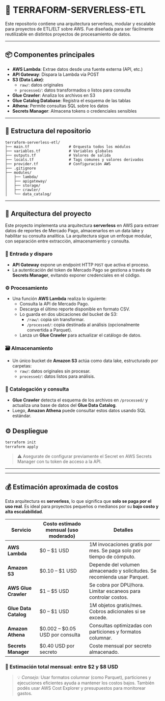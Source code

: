 # 🚀 TERRAFORM-SERVERLESS-ETL

Este repositorio contiene una arquitectura serverless, modular y escalable para proyectos de ETL/ELT sobre AWS. Fue diseñada para ser fácilmente reutilizable en distintos proyectos de procesamiento de datos.

---

## 📦 Componentes principales

- **AWS Lambda**: Extrae datos desde una fuente externa (API, etc.)
- **API Gateway**: Dispara la Lambda vía POST
- **S3 (Data Lake)**:
  - `raw/`: datos originales
  - `processed/`: datos transformados o listos para consulta
- **Glue Crawler**: Analiza los archivos en S3
- **Glue Catalog Database**: Registra el esquema de las tablas
- **Athena**: Permite consultas SQL sobre los datos
- **Secrets Manager**: Almacena tokens o credenciales sensibles
---

## 🧱 Estructura del repositorio

```
terraform-serverless-etl/
├── main.tf                  # Orquesta todos los módulos
├── variables.tf             # Variables globales
├── outputs.tf               # Valores de salida
├── locals.tf                # Tags comunes y valores derivados
├── provider.tf              # Configuración AWS
├── .gitignore
├── modules/
│   ├── lambda/
│   ├── apigateway/
│   ├── storage/
│   ├── crawler/
│   └── data_catalog/
```

---

## 🧠 Arquitectura del proyecto

Este proyecto implementa una arquitectura **serverless** en AWS para extraer datos de reportes de Mercado Pago, almacenarlos en un data lake y habilitar su consulta analítica. La arquitectura sigue un enfoque modular, con separación entre extracción, almacenamiento y consulta.

### 🔐 Entrada y disparo

- **API Gateway** expone un endpoint HTTP `POST` que activa el proceso.
- La autenticación del token de Mercado Pago se gestiona a través de **Secrets Manager**, evitando exponer credenciales en el código.

### ⚙️ Procesamiento

- Una función **AWS Lambda** realiza lo siguiente:
  - Consulta la API de Mercado Pago.
  - Descarga el último reporte disponible en formato CSV.
  - Lo guarda en dos ubicaciones del bucket de S3:
    - `/raw/`: copia sin transformar.
    - `/processed/`: copia destinada al análisis (opcionalmente convertida a Parquet).
  - Lanza un **Glue Crawler** para actualizar el catálogo de datos.

### 🗃️ Almacenamiento

- Un único bucket de **Amazon S3** actúa como data lake, estructurado por carpetas:
  - `raw/`: datos originales sin procesar.
  - `processed/`: datos listos para análisis.

### 🧹 Catalogación y consulta

- **Glue Crawler** detecta el esquema de los archivos en `/processed/` y actualiza una base de datos del **Glue Data Catalog**.
- Luego, **Amazon Athena** puede consultar estos datos usando SQL estándar.

## ⚙️ Despliegue

```bash
terraform init
terraform apply
```

> ⚠️ Asegurate de configurar previamente el Secret en AWS Secrets Manager con tu token de acceso a la API.

---

---

## 💰 Estimación aproximada de costos

Esta arquitectura es **serverless**, lo que significa que **solo se paga por el uso real**. Es ideal para proyectos pequeños o medianos por su **bajo costo y alta escalabilidad**.

| Servicio             | Costo estimado mensual (uso moderado) | Detalles                                                                 |
|----------------------|----------------------------------------|--------------------------------------------------------------------------|
| **AWS Lambda**       | $0 – $1 USD                            | 1M invocaciones gratis por mes. Se paga solo por tiempo de cómputo.     |
| **Amazon S3**        | $0.10 – $1 USD                         | Depende del volumen almacenado y solicitudes. Se recomienda usar Parquet. |
| **AWS Glue Crawler** | $1 – $5 USD                            | Se cobra por DPU/hora. Limitar escaneos para controlar costos.          |
| **Glue Data Catalog**| $0 – $1 USD                            | 1M objetos gratis/mes. Cobros adicionales si se excede.                 |
| **Amazon Athena**    | $0.002 – $0.05 USD por consulta        | Consultas optimizadas con particiones y formatos columnar.              |
| **Secrets Manager**  | $0.40 USD por secreto                  | Coste mensual por secreto almacenado.                                   |

### 💸 Estimación total mensual: **entre $2 y $8 USD**

> 💡 *Consejo:* Usar formatos columnar (como Parquet), particiones y ejecuciones eficientes ayuda a mantener los costos bajos. También podés usar AWS Cost Explorer y presupuestos para monitorear gastos.


